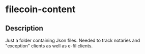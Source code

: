 # filecoin-content

## Description

Just a folder containing Json files.
Needed to track notaries and "exception" clients as well as e-fil clients.

